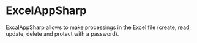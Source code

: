 # ExcelAppSharp
ExcalAppSharp allows to make processings in the Excel file (create, read, update, delete and protect with a password).
